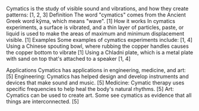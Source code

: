 Cymatics is the study of visible sound and vibrations, and how they create patterns: [1, 2, 3]
Definition
The word "cymatics" comes from the Ancient Greek word kŷma, which means "wave". [1]
How it works
In cymatics experiments, a surface is vibrated, and a thin layer of particles, paste, or liquid is used to make the areas of maximum and minimum displacement visible. [1]
Examples
Some examples of cymatics experiments include: [1, 4]
Using a Chinese spouting bowl, where rubbing the copper handles causes the copper bottom to vibrate [1]
Using a Chladni plate, which is a metal plate with sand on top that's attached to a speaker [1, 4]

Applications
Cymatics has applications in engineering, medicine, and art: [5]
Engineering: Cymatics has helped design and develop instruments and devices that make sound and music. [5]
Medicine: Cymatic therapy uses specific frequencies to help heal the body's natural rhythms. [5]
Art: Cymatics can be used to create art. Some see cymatics as evidence that all things are interconnected. [5]

